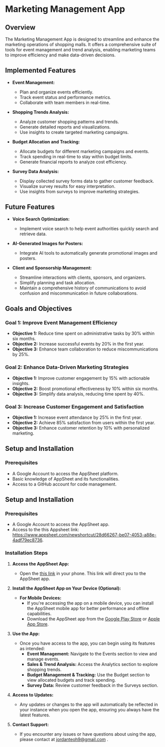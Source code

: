# **Marketing Management App**

## **Overview**

The Marketing Management App is designed to streamline and enhance the marketing operations of shopping malls. It offers a comprehensive suite of tools for event management and trend analysis, enabling marketing teams to improve efficiency and make data-driven decisions.

## **Implemented Features**

- **Event Management:**
  - Plan and organize events efficiently.
  - Track event status and performance metrics.
  - Collaborate with team members in real-time.

- **Shopping Trends Analysis:**
  - Analyze customer shopping patterns and trends.
  - Generate detailed reports and visualizations.
  - Use insights to create targeted marketing campaigns.

- **Budget Allocation and Tracking:**
  - Allocate budgets for different marketing campaigns and events.
  - Track spending in real-time to stay within budget limits.
  - Generate financial reports to analyze cost efficiency.

- **Survey Data Analysis:**
  - Display collected survey forms data to gather customer feedback.
  - Visualize survey results for easy interpretation.
  - Use insights from surveys to improve marketing strategies.

## **Future Features**

- **Voice Search Optimization:**
  - Implement voice search to help event authorities quickly search and retrieve data.

- **AI-Generated Images for Posters:**
  - Integrate AI tools to automatically generate promotional images and posters.

- **Client and Sponsorship Management:**
  - Streamline interactions with clients, sponsors, and organizers.
  - Simplify planning and task allocation.
  - Maintain a comprehensive history of communications to avoid confusion and miscommunication in future collaborations.

## **Goals and Objectives**

### **Goal 1: Improve Event Management Efficiency**

- **Objective 1:** Reduce time spent on administrative tasks by 30% within six months.
- **Objective 2:** Increase successful events by 20% in the first year.
- **Objective 3:** Enhance team collaboration to reduce miscommunications by 25%.

### **Goal 2: Enhance Data-Driven Marketing Strategies**

- **Objective 1:** Improve customer engagement by 15% with actionable insights.
- **Objective 2:** Boost promotional effectiveness by 10% within six months.
- **Objective 3:** Simplify data analysis, reducing time spent by 40%.

### **Goal 3: Increase Customer Engagement and Satisfaction**

- **Objective 1:** Increase event attendance by 25% in the first year.
- **Objective 2:** Achieve 85% satisfaction from users within the first year.
- **Objective 3:** Enhance customer retention by 10% with personalized marketing.

## **Setup and Installation**

### **Prerequisites**

- A Google Account to access the AppSheet platform.
- Basic knowledge of AppSheet and its functionalities.
- Access to a GitHub account for code management.

## **Setup and Installation**

### **Prerequisites**

- A Google Account to access the AppSheet app.
- Access to the this Appsheet link: https://www.appsheet.com/newshortcut/28d66267-be07-4053-a88e-4adf79ec8736.

### **Installation Steps**

1. **Access the AppSheet App:**

   - Open the [this link](https://www.appsheet.com/newshortcut/28d66267-be07-4053-a88e-4adf79ec8736) in your phone. This link will direct you to the AppSheet app.

2. **Install the AppSheet App on Your Device (Optional):**

   - **For Mobile Devices:**
     - If you're accessing the app on a mobile device, you can install the AppSheet mobile app for better performance and offline capabilities.
     - Download the AppSheet app from the [Google Play Store](https://play.google.com/store/apps/details?id=com.appsheet.whitelabel.guid_12a0f24d_799b_41b1_a99a_862b1f015da4) or [Apple App Store](https://apps.apple.com/us/app/appsheet/id1241154043).

3. **Use the App:**

   - Once you have access to the app, you can begin using its features as intended:
     - **Event Management:** Navigate to the Events section to view and manage events.
     - **Sales & Trend Analysis:** Access the Analytics section to explore shopping trends.
     - **Budget Management & Tracking:** Use the Budget section to view allocated budgets and track spending.
     - **Survey Data:** Review customer feedback in the Surveys section.

4. **Access to Updates:**

   - Any updates or changes to the app will automatically be reflected in your instance when you open the app, ensuring you always have the latest features.

5. **Contact Support:**

   - If you encounter any issues or have questions about using the app, please contact at jordanteoh9@gmail.com
.




